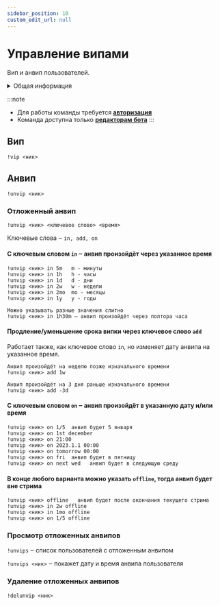 ```yaml
---
sidebar_position: 10
custom_edit_url: null
---
```


# Управление випами

Вип и анвип пользователей.

<details>
  <summary>Общая информация</summary>
  <ul>
    <li><b>Название:</b> vip</li>
    <li><b>Элиасы:</b> unvip, unvips, delunvip</li>
    <li><b>Кулдаун:</b> общий 3 секунды</li>
    <li><a href="https://github.com/Relanit/ModBoty/blob/master/ModBoty/cogs/vips.py"><b>Исходный код</b></a></li>
  </ul>
</details>

:::note
- Для работы команды требуется **[авторизация](./auth.md)**
- Команда доступна только **[редакторам бота](./editors.md)**
:::

## Вип
`!vip <ник>`

## Анвип

`!unvip <ник>`

### Отложенный анвип

`!unvip <ник> <ключевое слово> <время>`

Ключевые слова ‒ `in, add, on`

#### С ключевым словом `in` ‒ анвип произойдёт через указанное время

    !unvip <ник> in 5m   m - минуты
    !unvip <ник> in 1h   h - часы
    !unvip <ник> in 1d   d - дни
    !unvip <ник> in 2w   w - недели
    !unvip <ник> in 2mo  mo - месяцы
    !unvip <ник> in 1y   y - годы

    Можно указывать разные значения слитно
    !unvip <ник> in 1h30m ‒ анвип произойдёт через полтора часа

#### Продление/уменьшение срока випки через ключевое слово `add`

Работает также, как ключевое слово `in`, но изменяет дату анвипа на указанное время.

    Анвип произойдёт на неделю позже изначального времени
    !unvip <ник> add 1w

    Анвип произойдёт на 3 дня раньше изначального времени
    !unvip <ник> add -3d

#### С ключевым словом `on` ‒ анвип произойдёт в указанную дату и/или время

    !unvip <ник> on 1/5  анвип будет 5 января
    !unvip <ник> on 1st december
    !unvip <ник> on 21:00
    !unvip <ник> on 2023.1.1 00:00
    !unvip <ник> on tomorrow 00:00
    !unvip <ник> on fri  анвип будет в пятницу
    !unvip <ник> on next wed   анвип будет в следующую среду

#### В конце любого варианта можно указать `offline`, тогда анвип будет вне стрима

    !unvip <ник> offline   анвип будет после окончания текущего стрима
    !unvip <ник> in 2w offline
    !unvip <ник> in 1mo offline
    !unvip <ник> on 1/5 offline


### Просмотр отложенных анвипов

`!unvips` ‒ cписок пользователей с отложенным анвипом

`!unvips <ник>` ‒ покажет дату и время анвипа пользователя

### Удаление отложенных анвипов

`!delunvip <ник>`